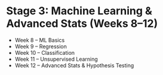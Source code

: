 # Stage 3: Machine Learning & Advanced Stats (Weeks 8–12)
- Week 8 – ML Basics
- Week 9 – Regression
- Week 10 – Classification
- Week 11 – Unsupervised Learning
- Week 12 – Advanced Stats & Hypothesis Testing
